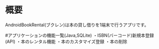 # 概要
AndroidBookRental(ブクレン)は本の貸し借りを1端末で行うアプリです。

#アプリケーションの機能一覧(Java,SQLite)
・ISBN(バーコード)新規本登録(API)
・本のレンタル機能
・本のカスタマイズ登録
・本の削除


